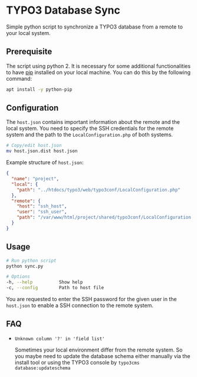 # TYPO3 Database Sync

Simple python script to synchronize a TYPO3 database from a remote to your local system.

## Prerequisite

The script using python 2. It is necessary for some additional functionalities to have [pip](https://pypi.org/project/pip/) installed on your local machine. 
You can do this by the following command:

```bash
apt install -y python-pip
```

## Configuration

The `host.json` contains important information about the remote and the local system. 
You need to specify the SSH credentials for the remote system and the path to the `LocalConfiguration.php` of both systems.

```bash
# Copy/edit host.json
mv host.json.dist host.json
```

Example structure of `host.json`:
```json
{
  "name": "project",
  "local": {
    "path": "../htdocs/typo3/web/typo3conf/LocalConfiguration.php"
  },
  "remote": {
    "host": "ssh_host",
    "user": "ssh_user",
    "path": "/var/www/html/project/shared/typo3conf/LocalConfiguration.php"
  }
}
```

## Usage

```bash
# Run python script
python sync.py
```

```bash
# Options
-h, --help          Show help
-c, --config        Path to host file
```

You are requested to enter the SSH password for the given user in the `host.json` to enable a SSH connection to the remote system. 

## FAQ

- `Unknown column '?' in 'field list'` 
   
   Sometimes your local environment differ from the remote system. So you maybe need to update the database schema either manually via the install tool or using the TYPO3 console by `typo3cms database:updateschema`